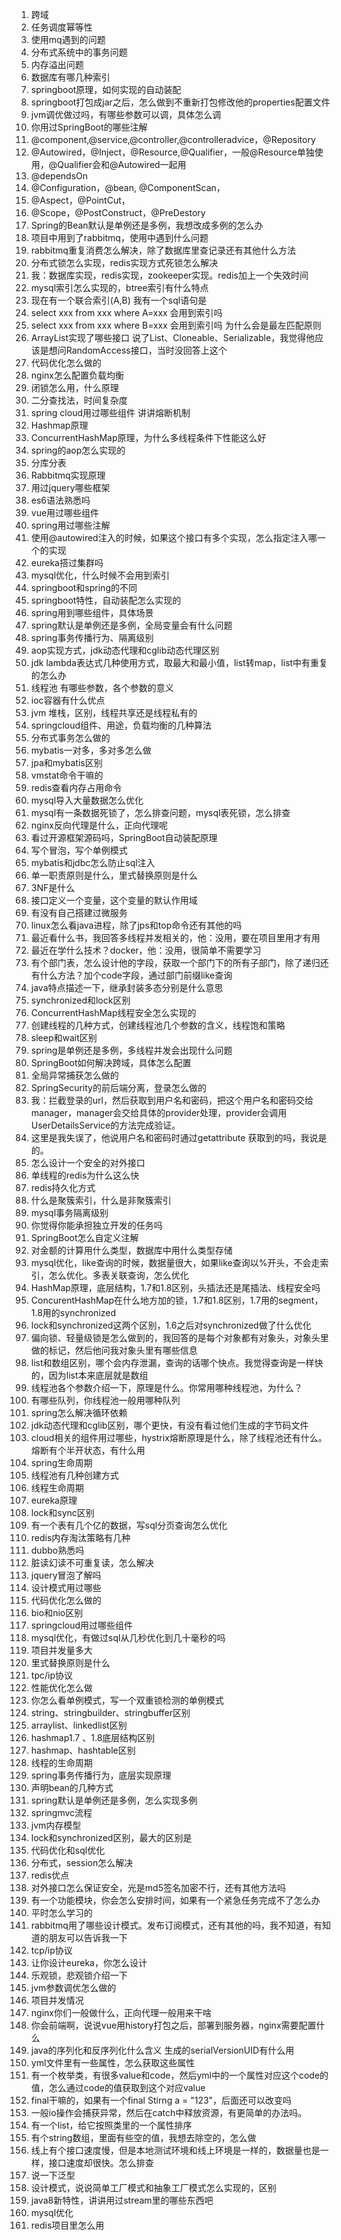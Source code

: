 1. 跨域
1. 任务调度幂等性
1. 使用mq遇到的问题
1. 分布式系统中的事务问题
1. 内存溢出问题
1. 数据库有哪几种索引
1. springboot原理，如何实现的自动装配
1. springboot打包成jar之后，怎么做到不重新打包修改他的properties配置文件
1. jvm调优做过吗，有哪些参数可以调，具体怎么调
1. 你用过SpringBoot的哪些注解
1. @component,@service,@controller,@controlleradvice，@Repository
1. @Autowired，@Inject，@Resource,@Qualifier，一般@Resource单独使用，@Qualifier会和@Autowired一起用
1. @dependsOn
1. @Configuration，@bean, @ComponentScan，
1. @Aspect，@PointCut，
1. @Scope，@PostConstruct，@PreDestory
1. Spring的Bean默认是单例还是多例，我想改成多例的怎么办
1. 项目中用到了rabbitmq，使用中遇到什么问题
1. rabbitmq重复消费怎么解决，除了数据库里查记录还有其他什么方法
1. 分布式锁怎么实现，redis实现方式死锁怎么解决
1. 我：数据库实现，redis实现，zookeeper实现。redis加上一个失效时间
1. mysql索引怎么实现的，btree索引有什么特点
1. 现在有一个联合索引(A,B) 我有一个sql语句是
1. select xxx from xxx where A=xxx 会用到索引吗
1. select xxx from xxx where B=xxx 会用到索引吗   为什么会是最左匹配原则
1. ArrayList实现了哪些接口 说了List、Cloneable、Serializable，我觉得他应该是想问RandomAccess接口，当时没回答上这个
1. 代码优化怎么做的
1. nginx怎么配置负载均衡
1. 闭锁怎么用，什么原理
1. 二分查找法，时间复杂度
1. spring cloud用过哪些组件 讲讲熔断机制
1. Hashmap原理
1. ConcurrentHashMap原理，为什么多线程条件下性能这么好
1. spring的aop怎么实现的
1. 分库分表
1. Rabbitmq实现原理
1. 用过jquery哪些框架
1. es6语法熟悉吗
1. vue用过哪些组件
1. spring用过哪些注解
1. 使用@autowired注入的时候，如果这个接口有多个实现，怎么指定注入哪一个的实现
1. eureka搭过集群吗
1. mysql优化，什么时候不会用到索引
1. springboot和spring的不同
1. springboot特性，自动装配怎么实现的
1. spring用到哪些组件，具体场景
1. spring默认是单例还是多例，全局变量会有什么问题
1. spring事务传播行为、隔离级别
1. aop实现方式，jdk动态代理和cglib动态代理区别
1. jdk lambda表达式几种使用方式，取最大和最小值，list转map，list中有重复的怎么办
1. 线程池 有哪些参数，各个参数的意义
1. ioc容器有什么优点
1. jvm 堆栈，区别，线程共享还是线程私有的
1. springcloud组件、用途，负载均衡的几种算法
1. 分布式事务怎么做的
1. mybatis一对多，多对多怎么做
1. jpa和mybatis区别
1. vmstat命令干嘛的
1. redis查看内存占用命令
1. mysql导入大量数据怎么优化
1. mysql有一条数据死锁了，怎么排查问题，mysql表死锁，怎么排查
1. nginx反向代理是什么，正向代理呢
1. 看过开源框架源码吗，SpringBoot自动装配原理
1. 写个冒泡，写个单例模式
1. mybatis和jdbc怎么防止sql注入
1. 单一职责原则是什么，里式替换原则是什么
1. 3NF是什么
1. 接口定义一个变量，这个变量的默认作用域
1. 有没有自己搭建过微服务
1. linux怎么看java进程，除了jps和top命令还有其他的吗
1. 最近看什么书，我回答多线程并发相关的，他：没用，要在项目里用才有用
1. 最近在学什么技术？docker，他：没用，很简单不需要学习
1. 有个部门表，怎么设计他的字段，获取一个部门下的所有子部门，除了递归还有什么方法？加个code字段，通过部门前缀like查询
1. java特点描述一下，继承封装多态分别是什么意思
1. synchronized和lock区别
1. ConcurrentHashMap线程安全怎么实现的
1. 创建线程的几种方式，创建线程池几个参数的含义，线程饱和策略
1. sleep和wait区别
1. spring是单例还是多例，多线程并发会出现什么问题
1. SpringBoot如何解决跨域，具体怎么配置
1. 全局异常捕获怎么做的
1. SpringSecurity的前后端分离，登录怎么做的
1. 我：拦截登录的url，然后获取到用户名和密码，把这个用户名和密码交给manager，manager会交给具体的provider处理，provider会调用UserDetailsService的方法完成验证。
1. 这里是我失误了，他说用户名和密码时通过getattribute 获取到的吗，我说是的。
1. 怎么设计一个安全的对外接口
1. 单线程的redis为什么这么快
1. redis持久化方式
1. 什么是聚簇索引，什么是非聚簇索引
1. mysql事务隔离级别
1. 你觉得你能承担独立开发的任务吗
1. SpringBoot怎么自定义注解
1. 对金额的计算用什么类型，数据库中用什么类型存储
1. mysql优化，like查询的时候，数据量很大，如果like查询以%开头，不会走索引，怎么优化。多表关联查询，怎么优化
1. HashMap原理，底层结构，1.7和1.8区别，头插法还是尾插法、线程安全吗
1. ConcurentHashMap在什么地方加的锁，1.7和1.8区别，1.7用的segment，1.8用的synchronized
1. lock和synchronized这两个区别，1.6之后对synchronized做了什么优化
1. 偏向锁、轻量级锁是怎么做到的，我回答的是每个对象都有对象头，对象头里做的标记，然后他问我对象头里有哪些信息
1. list和数组区别，哪个会内存泄漏，查询的话哪个快点。我觉得查询是一样快的，因为list本来底层就是数组
1. 线程池各个参数介绍一下，原理是什么。你常用哪种线程池，为什么？
1. 有哪些队列，你线程池一般用哪种队列
1. spring怎么解决循环依赖
1. jdk动态代理和cglib区别，哪个更快，有没有看过他们生成的字节码文件
1. cloud相关的组件用过哪些，hystrix熔断原理是什么，除了线程池还有什么。熔断有个半开状态，有什么用
1. spring生命周期
1. 线程池有几种创建方式
1. 线程生命周期
1. eureka原理
1. lock和sync区别
1. 有一个表有几个亿的数据，写sql分页查询怎么优化
1. redis内存淘汰策略有几种
1. dubbo熟悉吗
1. 脏读幻读不可重复读，怎么解决
1. jquery冒泡了解吗
1. 设计模式用过哪些
1. 代码优化怎么做的
1. bio和nio区别
1. springcloud用过哪些组件
1. mysql优化，有做过sql从几秒优化到几十毫秒的吗
1. 项目并发量多大
1. 里式替换原则是什么
1. tpc/ip协议
1. 性能优化怎么做
1. 你怎么看单例模式，写一个双重锁检测的单例模式
1. string、stringbuilder、stringbuffer区别
1. arraylist、linkedlist区别
1. hashmap1.7 、1.8底层结构区别
1. hashmap、hashtable区别
1. 线程的生命周期
1. spring事务传播行为，底层实现原理
1. 声明bean的几种方式
1. spring默认是单例还是多例，怎么实现多例
1. springmvc流程
1. jvm内存模型
1. lock和synchronized区别，最大的区别是
1. 代码优化和sql优化
1. 分布式，session怎么解决
1. redis优点
1. 对外接口怎么保证安全，光是md5签名加密不行，还有其他方法吗
1. 有一个功能模块，你会怎么安排时间，如果有一个紧急任务完成不了怎么办
1. 平时怎么学习的
1. rabbitmq用了哪些设计模式。发布订阅模式，还有其他的吗，我不知道，有知道的朋友可以告诉我一下
1. tcp/ip协议
1. 让你设计eureka，你怎么设计
1. 乐观锁，悲观锁介绍一下
1. jvm参数调优怎么做的
1. 项目并发情况
1. nginx你们一般做什么，正向代理一般用来干啥
1. 你会前端啊，说说vue用history打包之后，部署到服务器，nginx需要配置什么
1. java的序列化和反序列化什么含义 生成的serialVersionUID有什么用
1. yml文件里有一些属性，怎么获取这些属性
1. 有一个枚举类，有很多value和code，然后yml中的一个属性对应这个code的值，怎么通过code的值获取到这个对应value
1. final干嘛的，如果有一个final Stirng a = "123"，后面还可以改变吗
1. 一般io操作会捕获异常，然后在catch中释放资源，有更简单的办法吗。
1. 有一个list，给它按照类里的一个属性排序
1. 有个string数组，里面有些空的值，我想去除空的，怎么做
1. 线上有个接口速度慢，但是本地测试环境和线上环境是一样的，数据量也是一样，接口速度却很快。怎么排查
1. 说一下泛型
1. 设计模式，说说简单工厂模式和抽象工厂模式怎么实现的，区别
1. java8新特性，讲讲用过stream里的哪些东西吧
1. mysql优化
1. redis项目里怎么用